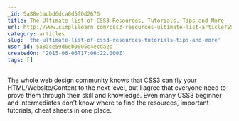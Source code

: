 ```yaml
---
_id: 5a88e1adbd6dca0d5f0d2676
title: The Ultimate list of CSS3 Resources, Tutorials, Tips and More
url: http://www.simplilearn.com/css3-resources-ultimate-list-article?SSAID=314743
category: articles
slug: 'the-ultimate-list-of-css3-resources-tutorials-tips-and-more'
user_id: 5a83ce59d6eb0005c4ecda2c
createdOn: '2015-06-06T17:06:22.000Z'
tags: []
---
```


The whole web design community knows that CSS3 can fly your HTML/Website/Content to the next level, but I agree that everyone need to prove them through their skill and knowledge. Even many CSS3 beginner and intermediates don’t know where to find the resources, important tutorials, cheat sheets in one place. 
